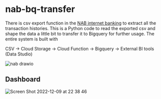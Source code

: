# nab-bq-transfer

There is csv export function in the [NAB internet banking](https://www.nab.com.au/personal/online-banking/nab-internet-banking) to extract all the transaction histories.
This is a Python code to read the exported csv and shape the data a little bit to transfer it to Bigquery for further usage.
The entire system is built with 

CSV -> Cloud Storage -> Cloud Function -> Bigquery -> External BI tools (Data Studio)

![nab drawio](https://user-images.githubusercontent.com/59970261/206704044-8c91d42e-0e59-4b4a-9996-2af3a350d432.png)


## Dashboard


![Screen Shot 2022-12-09 at 22 38 46](https://user-images.githubusercontent.com/59970261/206704424-70f6eb80-cfc4-4dc6-9f22-57f1c98383e5.png)




